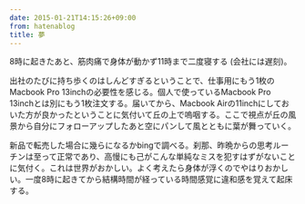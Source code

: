 ```yaml
---
date: 2015-01-21T14:15:26+09:00
from: hatenablog
title: 夢
---
```

8時に起きたあと、筋肉痛で身体が動かず11時まで二度寝する (会社には遅刻)。

出社のたびに持ち歩くのはしんどすぎるということで、仕事用にもう1枚のMacbook Pro 13inchの必要性を感じる。個人で使っているMacbook Pro 13inchとは別にもう1枚注文する。届いてから、Macbook Airの11inchにしておいた方が良かったということに気付いて丘の上で嗚咽する。ここで視点が丘の風景から自分にフォローアップしたあと空にパンして風とともに葉が舞っていく。

新品で転売した場合に幾らになるかbingで調べる。刹那、昨晩からの思考ルーチンは至って正常であり、高慢にも己がこんな単純なミスを犯すはずがないことに気付く。これは世界がおかしい。よく考えたら身体が浮くのでやはりおかしい。一度8時に起きてから結構時間が経っている時間感覚に違和感を覚えて起床する。

